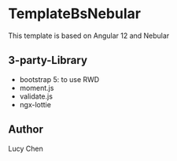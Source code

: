 # TemplateBsNebular

This template is based on Angular 12 and Nebular

## 3-party-Library
- bootstrap 5: to use RWD
- moment.js
- validate.js
- ngx-lottie

## Author
Lucy Chen

